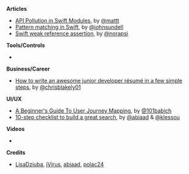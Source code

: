 
**Articles**

* [API Pollution in Swift Modules](https://nshipster.com/swift-api-pollution/), by [@mattt](https://twitter.com/mattt)
* [Pattern matching in Swift](https://www.swiftbysundell.com/posts/pattern-matching-in-swift), by [@johnsundell](https://twitter.com/johnsundell)
* [Swift weak reference assertion](https://medium.com/@londeix/swift-weak-reference-assertion-cf04fef6c334), by [@norapsi](https://twitter.com/norapsi)

**Tools/Controls**

* 

**Business/Career**

* [How to write an awesome junior developer résumé in a few simple steps](https://medium.freecodecamp.org/how-to-write-an-awesome-junior-developer-r%C3%A9sum%C3%A9-in-a-few-simple-steps-316010db80ec), by [@chrisblakely01](https://twitter.com/chrisblakely01)

**UI/UX**

* [A Beginner's Guide To User Journey Mapping](http://babich.biz/user-journey-map/), by [@101babich](https://twitter.com/101babich)
* [10-step checklist to build a great search](https://medium.com/videdressing-engineering/10-step-checklist-to-build-a-great-search-1c8373a97a87), by [@abiaad](https://twitter.com/abiaad) & [@klessou](https://twitter.com/klessou)

**Videos**

* 

**Credits**

* [LisaDziuba](https://github.com/lisadziuba), [jVirus](https://github.com/jVirus), [abiaad](https://github.com/abiaad), [polac24](https://github.com/polac24)
